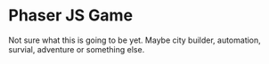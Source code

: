 # Phaser JS Game
Not sure what this is going to be yet. Maybe city builder, automation, survial, adventure or something else.
